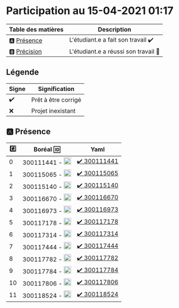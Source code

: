 # Participation au 15-04-2021 01:17

| Table des matières            | Description                                             |
|-------------------------------|---------------------------------------------------------|
| :a: [Présence](#a-présence)   | L'étudiant.e a fait son travail    :heavy_check_mark:   |
| :b: [Précision](#b-précision) | L'étudiant.e a réussi son travail  :tada:               |

## Légende

| Signe              | Signification                 |
|--------------------|-------------------------------|
| :heavy_check_mark: | Prêt à être corrigé           |
| :x:                | Projet inexistant             |

## :a: Présence

|:hash:| Boréal :id:                | Yaml               |
|------|----------------------------|--------------------|
| 0 | 300111441 - <image src='https://avatars0.githubusercontent.com/u/55207099?s=460&v=4' width=20 height=20></image> | [:heavy_check_mark: 300111441](../300111441) | [:heavy_check_mark: 300111441](../300111441/README.md) |
| 1 | 300115065 - <image src='https://avatars0.githubusercontent.com/u/54910778?s=460&v=4' width=20 height=20></image> | [:heavy_check_mark: 300115065](../300115065) | [:heavy_check_mark: 300115065](../300115065/README.md) |
| 2 | 300115140 - <image src='https://avatars0.githubusercontent.com/u/54910329?s=460&v=4' width=20 height=20></image> | [:heavy_check_mark: 300115140](../300115140) | [:heavy_check_mark: 300115140](../300115140/README.md) |
| 3 | 300116670 - <image src='https://avatars0.githubusercontent.com/u/55238107?s=460&v=4' width=20 height=20></image> | [:heavy_check_mark: 300116670](../300116670) | [:heavy_check_mark: 300116670](../300116670/README.md) |
| 4 | 300116973 - <image src='https://avatars0.githubusercontent.com/u/54910252?s=460&v=4' width=20 height=20></image> | [:heavy_check_mark: 300116973](../300116973) | [:heavy_check_mark: 300116973](../300116973/README.md) |
| 5 | 300117178 - <image src='https://avatars0.githubusercontent.com/u/54910937?s=460&v=4' width=20 height=20></image> | [:heavy_check_mark: 300117178](../300117178) | :x: |
| 6 | 300117314 - <image src='https://avatars0.githubusercontent.com/u/54910700?s=460&v=4' width=20 height=20></image> | [:heavy_check_mark: 300117314](../300117314) | [:heavy_check_mark: 300117314](../300117314/README.md) |
| 7 | 300117444 - <image src='https://avatars0.githubusercontent.com/u/54910261?s=460&v=4' width=20 height=20></image> | [:heavy_check_mark: 300117444](../300117444) | [:heavy_check_mark: 300117444](../300117444/README.md) |
| 8 | 300117782 - <image src='https://avatars0.githubusercontent.com/u/56364697?s=460&v=4' width=20 height=20></image> | [:heavy_check_mark: 300117782](../300117782) | [:heavy_check_mark: 300117782](../300117782/README.md) |
| 9 | 300117784 - <image src='https://avatars0.githubusercontent.com/u/54910102?s=460&v=4' width=20 height=20></image> | [:heavy_check_mark: 300117784](../300117784) | [:heavy_check_mark: 300117784](../300117784/README.md) |
| 10 | 300117806 - <image src='https://avatars0.githubusercontent.com/u/54910103?s=460&v=4' width=20 height=20></image> | [:heavy_check_mark: 300117806](../300117806) | [:heavy_check_mark: 300117806](../300117806/README.md) |
| 11 | 300118524 - <image src='https://avatars0.githubusercontent.com/u/56364857?s=460&v=4' width=20 height=20></image> | [:heavy_check_mark: 300118524](../300118524) | [:heavy_check_mark: 300118524](../300118524/README.md) |
